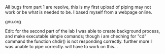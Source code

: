All bugs from part 1 are resolve, this is my first upload of piping may not work or be what is needed to be. I based myself from a webpage online.

gnu.org



Edit: for the second part of the lab I was able to create background process, and make executable simple comands; though i am cheching for "cd" command the function chdir() is not responding correctly. further more I was unable to pipe correctly. will have to work on this...
